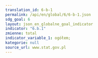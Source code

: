 ```yaml
---
translation_id: 6-b-1
permalink: /api/en/global/6/6-b-1.json
sdg_goal: 6
layout: json_en_globalne_goal_indicator
indicator: "6.b.1"
zmienne: total
indicator_variable_1: ogółem;
kategorie: null
source_url: www.stat.gov.pl
---
```

